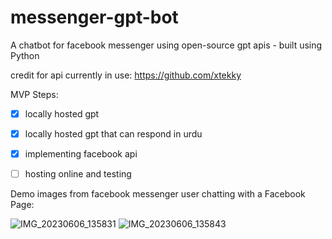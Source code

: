 # messenger-gpt-bot
A chatbot for facebook messenger using open-source gpt apis - built using Python

credit for api currently in use: https://github.com/xtekky

MVP Steps:
- [X] locally hosted gpt
- [X] locally hosted gpt that can respond in urdu
- [X] implementing facebook api
- [ ] hosting online and testing


Demo images from facebook messenger user chatting with a Facebook Page:


![IMG_20230606_135831](https://github.com/aybeedee/messenger-gpt-bot/assets/75930195/a702d57c-c060-4297-b478-90d9465e3ae2)
![IMG_20230606_135843](https://github.com/aybeedee/messenger-gpt-bot/assets/75930195/935f7109-871e-4b1b-9342-1570c064ab17)
